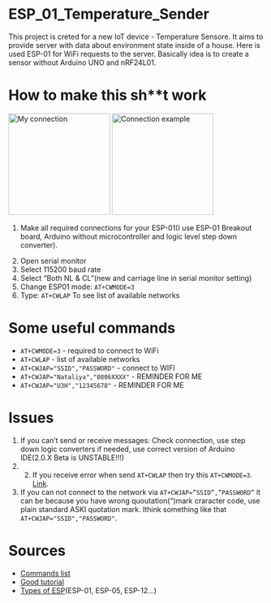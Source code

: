 # ESP_01_Temperature_Sender
This project is creted for a new IoT device - Temperature Sensore. It aims to provide server with data about environment state inside of a house.
Here is used ESP-01 for WiFi requests to the server. Basically idea is to create a sensor without Arduino UNO and nRF24L01.



# How to make this sh**t work

<div>
  <img src="https://user-images.githubusercontent.com/48696470/139743871-36d4f821-8e6a-4bcd-8e18-a4a71903e9e6.png" alt="My connection" height="200px"/>
  <img src="https://user-images.githubusercontent.com/48696470/139743683-5fbc1c17-9092-4dfb-9eaa-3837965f1c32.png" alt="Connection example" height="200px"/>
</div>

1. Make all required connections for your ESP-01(I use ESP-01 Breakout board, Arduino without microcontroller and logic level step down converter).
<!-- Images are replaced with HTML because they were too big, if there are any issues you can set it as before -->
<!--   ![image](https://user-images.githubusercontent.com/48696470/139743683-5fbc1c17-9092-4dfb-9eaa-3837965f1c32.png) -->
<!--   ![image](https://user-images.githubusercontent.com/48696470/139743871-36d4f821-8e6a-4bcd-8e18-a4a71903e9e6.png) -->
2. Open serial monitor
3. Select 115200 baud rate
4. Select “Both NL & CL”(new and carriage line in serial monitor setting)
5. Change ESP01 mode: `AT+CWMODE=3`
6. Type: `AT+CWLAP` To see list of available networks

# Some useful commands
- `AT+CWMODE=3` - required to connect to WiFi
- `AT+CWLAP` - list of available networks
- `AT+CWJAP="SSID","PASSWORD"` - connect to WIFI
- `AT+CWJAP="Nataliya","0806XXXX"` - REMINDER FOR ME
- `AT+CWJAP="U3H","12345678"` - REMINDER FOR ME

# Issues
1. If you can’t send or receive messages: Check connection, use step down logic converters if needed, use correct version of Arduino IDE(2.0.X Beta is UNSTABLE!!!)
2. 2.	If you receive error when send `AT+CWLAP` then try this `AT+CWMODE=3`. [Link](https://medium.com/@deduardopineda/the-correc-command-is-at-cwlap-wifi-name-wifi-password-d642b301c6ec).
3. If you can not connect to the  network via `AT+CWJAP=”SSID”,”PASSWORD”` it can be because you have wrong quoutation(“)mark craracter code, use plain standard ASKI quotation mark. Ithink something like that `AT+CWJAP="SSID","PASSWORD"`.

# Sources
- [Commands list](https://wiki.iteadstudio.com/images/5/53/Esp8266_at_instruction_set_en_v1.5.4_0.pdf)
- [Good tutorial](https://www.geekstips.com/esp8266-arduino-tutorial-iot-code-example/)
- [Types of ESP](https://blog.squix.org/2015/03/esp8266-module-comparison-esp-01-esp-05.html)(ESP-01, ESP-05, ESP-12...)

